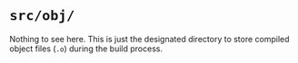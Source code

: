 # `src/obj/`

Nothing to see here. This is just the designated directory to store compiled object files (`.o`) during the build process.